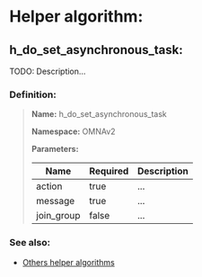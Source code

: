 # Helper algorithm:

## h_do_set_asynchronous_task:

TODO: Description...
    
### Definition:

> **Name:** h_do_set_asynchronous_task
> 
> **Namespace:** OMNAv2
>
> **Parameters:**
> 
> | Name | Required | Description |
> | --- | --- | --- |
> | action | true | ... |
> | message | true | ... |
> | join_group | false | ... |

### See also:
* [Others helper algorithms](overview?id=h_do_set_asynchronous_task)